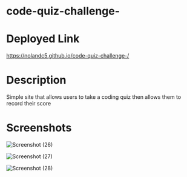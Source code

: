# code-quiz-challenge-

# Deployed Link
https://nolandc5.github.io/code-quiz-challenge-/

 
# Description
Simple site that allows users to take a coding quiz then allows them to record their score

# Screenshots 
![Screenshot (26)](https://user-images.githubusercontent.com/61319384/184604406-f7205e2f-fe93-4170-afcf-06ee3a8493f7.png)

![Screenshot (27)](https://user-images.githubusercontent.com/61319384/184604427-57ee9158-935a-42ae-ba46-a0e7b8c9224d.png)

![Screenshot (28)](https://user-images.githubusercontent.com/61319384/184604443-aea5d9e5-d2a9-4cc7-941b-0fc00b5dbaba.png)


